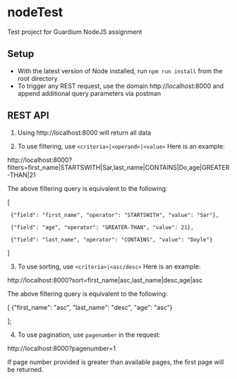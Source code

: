 # nodeTest
Test project for Guardium NodeJS assignment

## Setup
* With the latest version of Node installed, run  `npm run install` from the root directory
* To trigger any REST request, use the domain http://localhost:8000 and append additional query parameters via postman 

## REST API
1. Using http://localhost:8000 will return all data

2. To use filtering, use `<criteria>|<operand>|<value>` Here is an example:

http://localhost:8000?filters=first_name|STARTSWITH|Sar,last_name|CONTAINS|Do,age|GREATER-THAN|21

The above filtering query is equivalent to the following:

 [
 
     {"field": "first_name", "operator": "STARTSWITH", "value": "Sar"},
     
     {"field": "age", "operator": "GREATER-THAN", "value": 21},
     
     {"field": "last_name", "operator": "CONTAINS", "value": "Doyle"} 
 ] 
        


3.  To use sorting, use `<criteria>|<asc/desc>` Here is an example:

 http://localhost:8000?sort=first_name|asc,last_name|desc,age|asc

The above filtering query is equivalent to the following:

 [
     {"first_name": "asc", "last_name": "desc", "age": "asc"}
 
 ];



4. To use pagination, use `pagenumber` in the request:

http://localhost:8000?pagenumber=1

If page number provided is greater than available pages, the first page will be returned.
